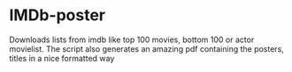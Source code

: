 # IMDb-poster
Downloads lists from imdb like top 100 movies, bottom 100 or actor movielist. The script also generates an amazing pdf containing the posters, titles in a nice formatted way
